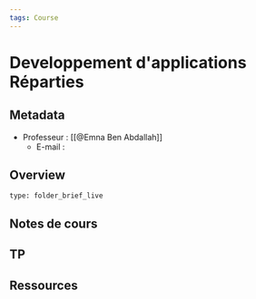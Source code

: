 ```yaml
---
tags: Course
---
```


# Developpement d'applications Réparties 
## Metadata 
* Professeur : [[@Emna Ben Abdallah]]
	* E-mail : 
## Overview
 
```ccard
type: folder_brief_live
```
 
## Notes de cours
## TP
## Ressources 
